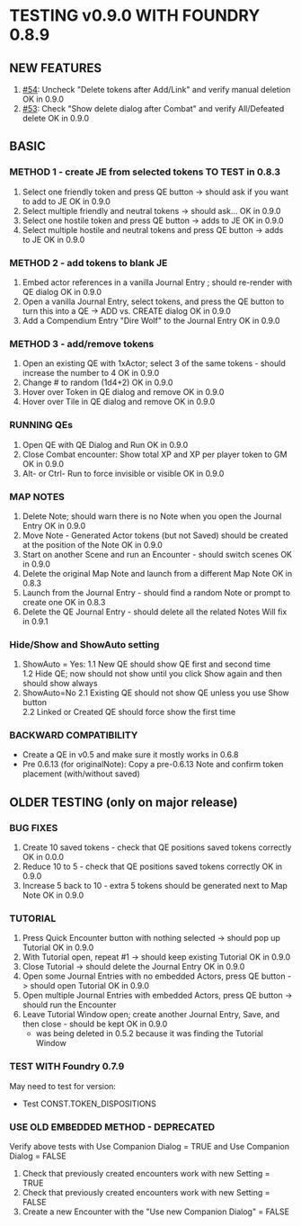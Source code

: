 # TESTING v0.9.0 WITH FOUNDRY 0.8.9

## NEW FEATURES
1. [#54](https://github.com/spetzel2020/quick-encounters/issues/54): Uncheck "Delete tokens after Add/Link" and verify manual deletion      OK in 0.9.0
2. [#53](https://github.com/spetzel2020/quick-encounters/issues/53): Check "Show delete dialog after Combat" and verify All/Defeated delete OK in 0.9.0


## BASIC
### METHOD 1 - create JE from selected tokens                                                               TO TEST in 0.8.3
1. Select one friendly token and press QE button -> should ask if you want to add to JE                     OK in 0.9.0			            	
2. Select multiple friendly and neutral tokens -> should ask...						                        OK in 0.9.0
3. Select one hostile token and press QE button -> adds to JE	                                            OK in 0.9.0					               
4. Select multiple hostile and neutral tokens and press QE button -> adds to JE 				            OK in 0.9.0	

### METHOD 2 - add tokens to blank JE
1. Embed actor references in a vanilla Journal Entry ; should re-render with QE dialog                      OK in 0.9.0	
2. Open a vanilla Journal Entry, select tokens, and press the QE button to turn this into a QE -> ADD vs. CREATE dialog   OK in 0.9.0
3. Add a Compendium Entry "Dire Wolf" to the Journal Entry		                                       	    OK in 0.9.0

### METHOD 3 - add/remove tokens                                                        
1. Open an existing QE with 1xActor; select 3 of the same tokens - should increase the number to 4          OK in 0.9.0
2. Change # to random (1d4+2)                                                                              OK in 0.9.0
3. Hover over Token in QE dialog and remove                                                                 OK in 0.9.0								
4. Hover over Tile in QE dialog and remove		                                                            OK in 0.9.0

### RUNNING QEs
1. Open QE with QE Dialog and Run                                                                           OK in 0.9.0
2. Close Combat encounter: Show total XP and XP per player token to GM                                     OK in 0.9.0
3. Alt- or Ctrl- Run to force invisible or visible                                                          OK in 0.9.0

### MAP NOTES
1. Delete Note; should warn there is no Note when you open the Journal Entry                                OK in 0.9.0 				               
2. Move Note - Generated Actor tokens (but not Saved) should be created at the position of the Note         OK in 0.9.0		               		
3. Start on another Scene and run an Encounter - should switch scenes     					                OK in 0.9.0
5. Delete the original Map Note and launch from a different Map Note                                        OK in 0.8.3                                       
7. Launch from the Journal Entry - should find a random Note or prompt to create one                        OK in 0.8.3
8. Delete the QE Journal Entry - should delete all the related Notes                                        Will fix in 0.9.1						                                      															

### Hide/Show and ShowAuto setting
1. ShowAuto = Yes:
1.1 New QE should show QE first and second time								
1.2 Hide QE; now should not show until you click Show again and then should show always				
2. ShowAuto=No
2.1 Existing QE should not show QE unless you use Show button							
2.2 Linked or Created QE should force show the first time

### BACKWARD COMPATIBILITY
- Create a QE in v0.5 and make sure it mostly works in 0.6.8
- Pre 0.6.13 (for originalNote): Copy a pre-0.6.13 Note and confirm token placement (with/without saved)
## OLDER TESTING (only on major release)
### BUG FIXES
1. Create 10 saved tokens - check that QE positions saved tokens correctly                                  OK in 0.0.0
2. Reduce 10 to 5 - check that QE positions saved tokens correctly                                          OK in 0.9.0
3. Increase 5 back to 10 - extra 5 tokens should be generated next to Map Note                              OK in 0.9.0
### TUTORIAL
1. Press Quick Encounter button with nothing selected -> should pop up Tutorial					 			OK in 0.9.0            		
2. With Tutorial open, repeat #1 -> should keep existing Tutorial         						        	OK in 0.9.0                        	
3. Close Tutorial -> should delete the Journal Entry                          						        OK in 0.9.0				    	
4. Open some Journal Entries with no embedded Actors, press QE button -> should open Tutorial               OK in 0.9.0  		    	
5. Open multiple Journal Entries with embedded Actors, press QE button -> should run the Encounter		    		
6. Leave Tutorial Window open; create another Journal Entry, Save, and then close - should be kept		    OK in 0.9.0 	
    - was being deleted in 0.5.2 because it was finding the Tutorial Window


### TEST WITH Foundry 0.7.9
May need to test for version:
- Test CONST.TOKEN_DISPOSITIONS

### USE OLD EMBEDDED METHOD - DEPRECATED
Verify above tests with Use Companion Dialog = TRUE and Use Companion Dialog = FALSE
1. Check that previously created encounters work with new Setting = TRUE
2. Check that previously created encounters work with new Setting = FALSE
3. Create a new Encounter with the "Use new Companion Dialog" = FALSE

